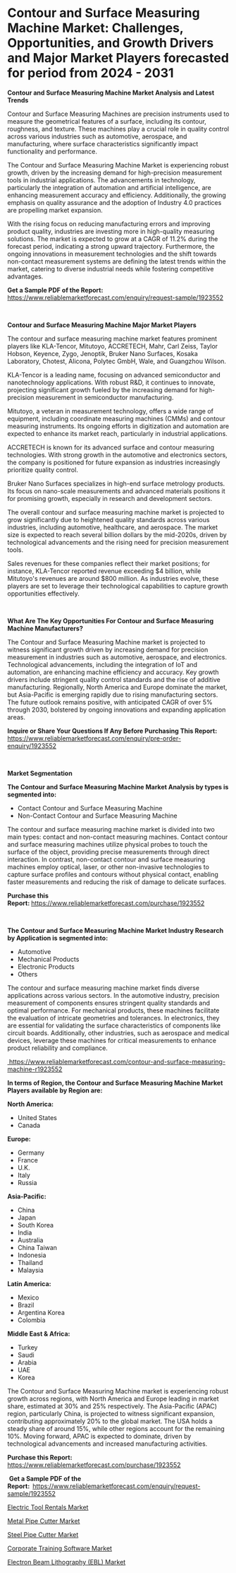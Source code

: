 <p><h1>Contour and Surface Measuring Machine Market: Challenges, Opportunities, and Growth Drivers and Major Market Players forecasted for period from 2024 - 2031</h1></p><p><strong>Contour and Surface Measuring Machine Market Analysis and Latest Trends</strong></p>
<p><p>Contour and Surface Measuring Machines are precision instruments used to measure the geometrical features of a surface, including its contour, roughness, and texture. These machines play a crucial role in quality control across various industries such as automotive, aerospace, and manufacturing, where surface characteristics significantly impact functionality and performance.</p><p>The Contour and Surface Measuring Machine Market is experiencing robust growth, driven by the increasing demand for high-precision measurement tools in industrial applications. The advancements in technology, particularly the integration of automation and artificial intelligence, are enhancing measurement accuracy and efficiency. Additionally, the growing emphasis on quality assurance and the adoption of Industry 4.0 practices are propelling market expansion.</p><p>With the rising focus on reducing manufacturing errors and improving product quality, industries are investing more in high-quality measuring solutions. The market is expected to grow at a CAGR of 11.2% during the forecast period, indicating a strong upward trajectory. Furthermore, the ongoing innovations in measurement technologies and the shift towards non-contact measurement systems are defining the latest trends within the market, catering to diverse industrial needs while fostering competitive advantages.</p></p>
<p><strong>Get a Sample PDF of the Report:&nbsp;</strong> <a href="https://www.reliablemarketforecast.com/enquiry/request-sample/1923552?utm_campaign=1767&utm_medium=2&utm_source=Github&utm_content=ia&utm_term=24102024&utm_id=contour-and-surface-measuring-machine">https://www.reliablemarketforecast.com/enquiry/request-sample/1923552</a></p>
<p>&nbsp;</p>
<p><strong>Contour and Surface Measuring Machine Major Market Players</strong></p>
<p><p>The contour and surface measuring machine market features prominent players like KLA-Tencor, Mitutoyo, ACCRETECH, Mahr, Carl Zeiss, Taylor Hobson, Keyence, Zygo, Jenoptik, Bruker Nano Surfaces, Kosaka Laboratory, Chotest, Alicona, Polytec GmbH, Wale, and Guangzhou Wilson. </p><p>KLA-Tencor is a leading name, focusing on advanced semiconductor and nanotechnology applications. With robust R&D, it continues to innovate, projecting significant growth fueled by the increasing demand for high-precision measurement in semiconductor manufacturing.</p><p>Mitutoyo, a veteran in measurement technology, offers a wide range of equipment, including coordinate measuring machines (CMMs) and contour measuring instruments. Its ongoing efforts in digitization and automation are expected to enhance its market reach, particularly in industrial applications.</p><p>ACCRETECH is known for its advanced surface and contour measuring technologies. With strong growth in the automotive and electronics sectors, the company is positioned for future expansion as industries increasingly prioritize quality control.</p><p>Bruker Nano Surfaces specializes in high-end surface metrology products. Its focus on nano-scale measurements and advanced materials positions it for promising growth, especially in research and development sectors.</p><p>The overall contour and surface measuring machine market is projected to grow significantly due to heightened quality standards across various industries, including automotive, healthcare, and aerospace. The market size is expected to reach several billion dollars by the mid-2020s, driven by technological advancements and the rising need for precision measurement tools.</p><p>Sales revenues for these companies reflect their market positions; for instance, KLA-Tencor reported revenue exceeding $4 billion, while Mitutoyo's revenues are around $800 million. As industries evolve, these players are set to leverage their technological capabilities to capture growth opportunities effectively.</p></p>
<p>&nbsp;</p>
<p><strong>What Are The Key Opportunities For Contour and Surface Measuring Machine Manufacturers?</strong></p>
<p><p>The Contour and Surface Measuring Machine market is projected to witness significant growth driven by increasing demand for precision measurement in industries such as automotive, aerospace, and electronics. Technological advancements, including the integration of IoT and automation, are enhancing machine efficiency and accuracy. Key growth drivers include stringent quality control standards and the rise of additive manufacturing. Regionally, North America and Europe dominate the market, but Asia-Pacific is emerging rapidly due to rising manufacturing sectors. The future outlook remains positive, with anticipated CAGR of over 5% through 2030, bolstered by ongoing innovations and expanding application areas.</p></p>
<p><strong>Inquire or Share Your Questions If Any Before Purchasing This Report:</strong> <a href="https://www.reliablemarketforecast.com/enquiry/pre-order-enquiry/1923552?utm_campaign=1767&utm_medium=2&utm_source=Github&utm_content=ia&utm_term=24102024&utm_id=contour-and-surface-measuring-machine">https://www.reliablemarketforecast.com/enquiry/pre-order-enquiry/1923552</a></p>
<p>&nbsp;</p>
<p><strong>Market Segmentation</strong></p>
<p><strong>The Contour and Surface Measuring Machine Market Analysis by types is segmented into:</strong></p>
<p><ul><li>Contact Contour and Surface Measuring Machine</li><li>Non-Contact Contour and Surface Measuring Machine</li></ul></p>
<p><p>The contour and surface measuring machine market is divided into two main types: contact and non-contact measuring machines. Contact contour and surface measuring machines utilize physical probes to touch the surface of the object, providing precise measurements through direct interaction. In contrast, non-contact contour and surface measuring machines employ optical, laser, or other non-invasive technologies to capture surface profiles and contours without physical contact, enabling faster measurements and reducing the risk of damage to delicate surfaces.</p></p>
<p><strong>Purchase this Report:&nbsp;</strong><a href="https://www.reliablemarketforecast.com/purchase/1923552?utm_campaign=1767&utm_medium=2&utm_source=Github&utm_content=ia&utm_term=24102024&utm_id=contour-and-surface-measuring-machine">https://www.reliablemarketforecast.com/purchase/1923552</a></p>
<p>&nbsp;</p>
<p><strong>The Contour and Surface Measuring Machine Market Industry Research by Application is segmented into:</strong></p>
<p><ul><li>Automotive</li><li>Mechanical Products</li><li>Electronic Products</li><li>Others</li></ul></p>
<p><p>The contour and surface measuring machine market finds diverse applications across various sectors. In the automotive industry, precision measurement of components ensures stringent quality standards and optimal performance. For mechanical products, these machines facilitate the evaluation of intricate geometries and tolerances. In electronics, they are essential for validating the surface characteristics of components like circuit boards. Additionally, other industries, such as aerospace and medical devices, leverage these machines for critical measurements to enhance product reliability and compliance.</p></p>
<p><a href="https://www.reliablemarketforecast.com/contour-and-surface-measuring-machine-r1923552?utm_campaign=1767&utm_medium=2&utm_source=Github&utm_content=ia&utm_term=24102024&utm_id=contour-and-surface-measuring-machine">&nbsp;https://www.reliablemarketforecast.com/contour-and-surface-measuring-machine-r1923552</a></p>
<p><strong>In terms of Region, the Contour and Surface Measuring Machine Market Players available by Region are:</strong></p>
<p>
    <p> <strong> North America: </strong>
        <ul>
            <li>United States</li>
            <li>Canada</li>
        </ul>
        </p> 
    <p> <strong> Europe: </strong>
        <ul>
            <li>Germany</li>
            <li>France</li>
            <li>U.K.</li>
            <li>Italy</li>
            <li>Russia</li>
        </ul>
        </p> 
    <p> <strong> Asia-Pacific: </strong>
        <ul>
            <li>China</li>
            <li>Japan</li>
            <li>South Korea</li>
            <li>India</li>
            <li>Australia</li>
            <li>China Taiwan</li>
            <li>Indonesia</li>
            <li>Thailand</li>
            <li>Malaysia</li>
        </ul>
        </p> 
    <p> <strong> Latin America: </strong>
        <ul>
            <li>Mexico</li>
            <li>Brazil</li>
            <li>Argentina Korea</li>
            <li>Colombia</li>
        </ul>
        </p> 
    <p> <strong> Middle East & Africa: </strong>
        <ul>
            <li>Turkey</li>
            <li>Saudi</li>
            <li>Arabia</li>
            <li>UAE</li>
            <li>Korea</li>
        </ul>
    </p>
    </p>
<p><p>The Contour and Surface Measuring Machine market is experiencing robust growth across regions, with North America and Europe leading in market share, estimated at 30% and 25% respectively. The Asia-Pacific (APAC) region, particularly China, is projected to witness significant expansion, contributing approximately 20% to the global market. The USA holds a steady share of around 15%, while other regions account for the remaining 10%. Moving forward, APAC is expected to dominate, driven by technological advancements and increased manufacturing activities.</p></p>
<p><strong>Purchase this Report: </strong><a href="https://www.reliablemarketforecast.com/purchase/1923552?utm_campaign=1767&utm_medium=2&utm_source=Github&utm_content=ia&utm_term=24102024&utm_id=contour-and-surface-measuring-machine">https://www.reliablemarketforecast.com/purchase/1923552</a></p>
<p>&nbsp;<strong>Get a Sample PDF of the Report:&nbsp;&nbsp;</strong><a href="https://www.reliablemarketforecast.com/enquiry/request-sample/1923552?utm_campaign=1767&utm_medium=2&utm_source=Github&utm_content=ia&utm_term=24102024&utm_id=contour-and-surface-measuring-machine">https://www.reliablemarketforecast.com/enquiry/request-sample/1923552</a></p>
<p><strong></strong></p>
<p><p><a href="https://www.linkedin.com/pulse/emerging-trends-electric-tool-rentals-market-detailed-had4e?utm_campaign=1767&utm_medium=2&utm_source=Github&utm_content=ia&utm_term=24102024&utm_id=contour-and-surface-measuring-machine">Electric Tool Rentals Market</a></p><p><a href="https://issuu.com/reportprime-2/docs/metal-pipe-cutter-market-size-2030._8cf11da5061609?utm_campaign=1767&utm_medium=2&utm_source=Github&utm_content=ia&utm_term=24102024&utm_id=contour-and-surface-measuring-machine">Metal Pipe Cutter Market</a></p><p><a href="https://issuu.com/reportprime-2/docs/steel-pipe-cutter-market-size-2030._6070aaa3396a4d?utm_campaign=1767&utm_medium=2&utm_source=Github&utm_content=ia&utm_term=24102024&utm_id=contour-and-surface-measuring-machine">Steel Pipe Cutter Market</a></p><p><a href="https://www.linkedin.com/pulse/corporate-training-software-market-maturity-analysis-sg3le?utm_campaign=1767&utm_medium=2&utm_source=Github&utm_content=ia&utm_term=24102024&utm_id=contour-and-surface-measuring-machine">Corporate Training Software Market</a></p><p><a href="https://github.com/AlisaRowe24/Market-Research-Report-List-1/blob/main/electron-beam-lithography-ebl-market.md?utm_campaign=1767&utm_medium=2&utm_source=Github&utm_content=ia&utm_term=24102024&utm_id=contour-and-surface-measuring-machine">Electron Beam Lithography (EBL) Market</a></p></p>